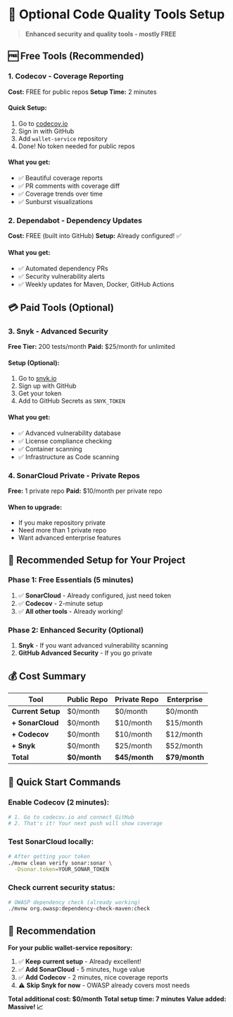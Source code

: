# 🔧 Optional Code Quality Tools Setup

> **Enhanced security and quality tools - mostly FREE**

## 🆓 **Free Tools (Recommended)**

### 1. **Codecov** - Coverage Reporting
**Cost:** FREE for public repos
**Setup Time:** 2 minutes

#### Quick Setup:
1. Go to [codecov.io](https://codecov.io)
2. Sign in with GitHub
3. Add `wallet-service` repository
4. Done! No token needed for public repos

#### What you get:
- ✅ Beautiful coverage reports
- ✅ PR comments with coverage diff
- ✅ Coverage trends over time
- ✅ Sunburst visualizations

### 2. **Dependabot** - Dependency Updates
**Cost:** FREE (built into GitHub)
**Setup:** Already configured! ✅

#### What you get:
- ✅ Automated dependency PRs
- ✅ Security vulnerability alerts
- ✅ Weekly updates for Maven, Docker, GitHub Actions

## 💳 **Paid Tools (Optional)**

### 3. **Snyk** - Advanced Security
**Free Tier:** 200 tests/month
**Paid:** $25/month for unlimited

#### Setup (Optional):
1. Go to [snyk.io](https://snyk.io)
2. Sign up with GitHub
3. Get your token
4. Add to GitHub Secrets as `SNYK_TOKEN`

#### What you get:
- ✅ Advanced vulnerability database
- ✅ License compliance checking
- ✅ Container scanning
- ✅ Infrastructure as Code scanning

### 4. **SonarCloud Private** - Private Repos
**Free:** 1 private repo
**Paid:** $10/month per private repo

#### When to upgrade:
- If you make repository private
- Need more than 1 private repo
- Want advanced enterprise features

## 🎯 **Recommended Setup for Your Project**

### **Phase 1: Free Essentials** (5 minutes)
1. ✅ **SonarCloud** - Already configured, just need token
2. ✅ **Codecov** - 2-minute setup
3. ✅ **All other tools** - Already working!

### **Phase 2: Enhanced Security** (Optional)
1. **Snyk** - If you want advanced vulnerability scanning
2. **GitHub Advanced Security** - If you go private

## 💰 **Cost Summary**

| Tool | Public Repo | Private Repo | Enterprise |
|------|-------------|--------------|------------|
| **Current Setup** | $0/month | $0/month | $0/month |
| **+ SonarCloud** | $0/month | $10/month | $15/month |
| **+ Codecov** | $0/month | $10/month | $12/month |
| **+ Snyk** | $0/month | $25/month | $52/month |
| **Total** | **$0/month** | **$45/month** | **$79/month** |

## 🚀 **Quick Start Commands**

### Enable Codecov (2 minutes):
```bash
# 1. Go to codecov.io and connect GitHub
# 2. That's it! Your next push will show coverage
```

### Test SonarCloud locally:
```bash
# After getting your token
./mvnw clean verify sonar:sonar \
  -Dsonar.token=YOUR_SONAR_TOKEN
```

### Check current security status:
```bash
# OWASP dependency check (already working)
./mvnw org.owasp:dependency-check-maven:check
```

## 🎯 **Recommendation**

**For your public wallet-service repository:**
1. ✅ **Keep current setup** - Already excellent!
2. ✅ **Add SonarCloud** - 5 minutes, huge value
3. ✅ **Add Codecov** - 2 minutes, nice coverage reports
4. ⚠️ **Skip Snyk for now** - OWASP already covers most needs

**Total additional cost: $0/month**
**Total setup time: 7 minutes**
**Value added: Massive! 📈**
